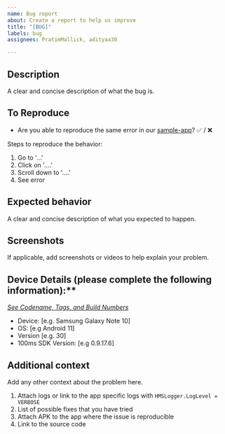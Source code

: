 ```yaml
---
name: Bug report
about: Create a report to help us improve
title: "[BUG]"
labels: bug
assignees: PratimMallick, adityaa30

---
```


## Description
A clear and concise description of what the bug is.

## To Reproduce
- Are you able to reproduce the same error in our [sample-app](https://github.com/100mslive/100ms-android)? ✅ / ❌

Steps to reproduce the behavior:
1. Go to '...'
2. Click on '....'
3. Scroll down to '....'
4. See error


## Expected behavior
A clear and concise description of what you expected to happen.

## Screenshots
If applicable, add screenshots or videos to help explain your problem.

## Device Details (please complete the following information):**
[*See Codename, Tags, and Build Numbers*](https://source.android.com/setup/start/build-numbers) 
- Device: [e.g. Samsung Galaxy Note 10]
- OS: [e.g Android 11]
- Version [e.g. 30]
- 100ms SDK Version: [e.g 0.9.17.6]

## Additional context
Add any other context about the problem here. 
1. Attach logs or link to the app specific logs with `HMSLogger.LogLevel = VERBOSE`
2. List of possible fixes that you have tried
3. Attach APK to the app where the issue is reproducible
4. Link to the source code 
